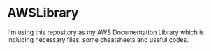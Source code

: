 # AWSLibrary
I'm using this repository as my AWS Documentation Library which is including necessary files, some cheatsheets and useful codes.
